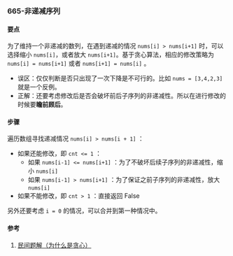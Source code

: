 ### 665-非递减序列

#### 要点

为了维持一个非递减的数列，在遇到递减的情况 `nums[i] > nums[i+1]` 时，可以选择缩小 `nums[i]`，或者放大 `nums[i+1]`。基于贪心算法，相应的修改策略为  `nums[i] = nums[i+1]` 或者 `nums[i+1] = nums[i]` 。

- 误区：仅仅判断是否只出现了一次下降是不可行的。比如 `nums = [3,4,2,3]` 就是一个反例。
- 正解：还要考虑修改后是否会破坏前后子序列的非递减性。所以在进行修改的时候要**瞻前顾后**。

#### 步骤

遍历数组寻找递减情况 `nums[i] > nums[i + 1]` ：

- 如果还能修改，即 `cnt <= 1` ：
  - 如果 `nums[i-1] <= nums[i+1]` ：为了不破坏后续子序列的非递减性，缩小 `nums[i]`
  - 如果 `nums[i-1] > nums[i+1]` ：为了保证之前子序列的非递减性，放大 `nums[i]`
- 如果不能修改，即 `cnt > 1` ：直接返回 False

另外还要考虑 `i = 0` 的情况，可以合并到第一种情况中。

#### 参考

1. [民间题解（为什么是贪心）](https://leetcode-cn.com/problems/non-decreasing-array/solution/yi-ding-yao-rang-ni-nong-dong-wei-shi-ya-u9te/)

